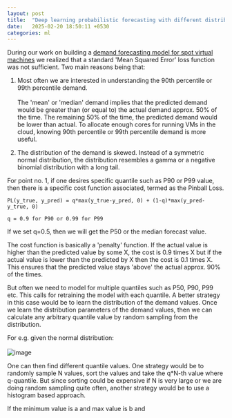 ```yaml
---
layout: post
title:  "Deep learning probabilistic forecasting with different distributions"
date:   2025-02-20 18:50:11 +0530
categories: ml
---
```


During our work on building a [demand forecasting model for spot virtual machines](https://funktor.github.io/ml/2025/02/04/demand-supply-forecasting-virtual-machines.html) we realized that a standard 'Mean Squared Error' loss function was not sufficient. Two main reasons being that:

1. Most often we are interested in understanding the 90th percentile or 99th percentile demand. <br/><br/>
The 'mean' or 'median' demand implies that the predicted demand would be greater than (or equal to) the actual demand approx. 50% of the time. The remaining 50% of the time, the predicted demand would be lower than actual. To allocate enough cores for running VMs in the cloud, knowing 90th percentile or 99th percentile demand is more useful.

2. The distribution of the demand is skewed. Instead of a symmetric normal distribution, the distribution resembles a gamma or a negative binomial distribution with a long tail.

For point no. 1, if one desires specific quantile such as P90 or P99 value, then there is a specific cost function associated, termed as the Pinball Loss.

```
PL(y_true, y_pred) = q*max(y_true-y_pred, 0) + (1-q)*max(y_pred-y_true, 0)

q = 0.9 for P90 or 0.99 for P99
```

If we set q=0.5, then we will get the P50 or the median forecast value.

The cost function is basically a 'penalty' function. If the actual value is higher than the predicted value by some X, the cost is 0.9 times X but if the actual value is lower than the predicted by X then the cost is 0.1 times X. This ensures that the predicted value stays 'above' the actual approx. 90% of the times.

But often we need to model for multiple quantiles such as P50, P90, P99 etc. This calls for retraining the model with each quantile. A better strategy in this case would be to learn the distribution of the demand values. Once we learn the distribution parameters of the demand values, then we can calculate any arbitrary quantile value by random sampling from the distribution.

For e.g. given the normal distribution:<br/><br/>
![image](https://github.com/user-attachments/assets/85439ae3-ac2d-45e8-9a6e-78d6f640b5af)

One can then find different quantile values. One strategy would be to randomly sample N values, sort the values and take the q*N-th value where q-quantile. But since sorting could be expensive if N is very large or we are doing random sampling quite often, another strategy would be to use a histogram based approach.

If the minimum value is a and max value is b and 
